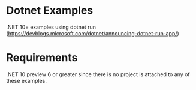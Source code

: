 # Dotnet Examples 
.NET 10+ examples using dotnet run (https://devblogs.microsoft.com/dotnet/announcing-dotnet-run-app/)

# Requirements
.NET 10 preview 6 or greater since there is no project is attached to any of these examples.

